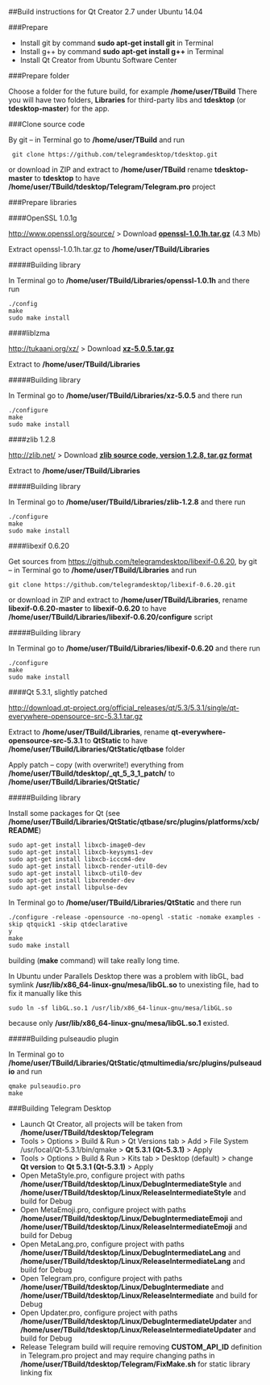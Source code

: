 ##Build instructions for Qt Creator 2.7 under Ubuntu 14.04

###Prepare

* Install git by command **sudo apt-get install git** in Terminal
* Install g++ by command **sudo apt-get install g++** in Terminal
* Install Qt Creator from Ubuntu Software Center

###Prepare folder

Choose a folder for the future build, for example **/home/user/TBuild** There you will have two folders, **Libraries** for third-party libs and **tdesktop** (or **tdesktop-master**) for the app.

###Clone source code

By git – in Terminal go to **/home/user/TBuild** and run

     git clone https://github.com/telegramdesktop/tdesktop.git

or download in ZIP and extract to **/home/user/TBuild** rename **tdesktop-master** to **tdesktop** to have **/home/user/TBuild/tdesktop/Telegram/Telegram.pro** project

###Prepare libraries

####OpenSSL 1.0.1g

http://www.openssl.org/source/ > Download [**openssl-1.0.1h.tar.gz**](http://www.openssl.org/source/openssl-1.0.1h.tar.gz) (4.3 Mb)

Extract openssl-1.0.1h.tar.gz to **/home/user/TBuild/Libraries**

#####Building library

In Terminal go to **/home/user/TBuild/Libraries/openssl-1.0.1h** and there run

    ./config
    make
    sudo make install

####liblzma

http://tukaani.org/xz/ > Download [**xz-5.0.5.tar.gz**](http://tukaani.org/xz/xz-5.0.5.tar.gz)

Extract to **/home/user/TBuild/Libraries**

#####Building library

In Terminal go to **/home/user/TBuild/Libraries/xz-5.0.5** and there run

    ./configure
    make
    sudo make install

####zlib 1.2.8

http://zlib.net/ > Download [**zlib source code, version 1.2.8, tar.gz format**](http://zlib.net/zlib-1.2.8.tar.gz)

Extract to **/home/user/TBuild/Libraries**

#####Building library

In Terminal go to **/home/user/TBuild/Libraries/zlib-1.2.8** and there run

    ./configure
    make
    sudo make install

####libexif 0.6.20

Get sources from https://github.com/telegramdesktop/libexif-0.6.20, by git – in Terminal go to **/home/user/TBuild/Libraries** and run

    git clone https://github.com/telegramdesktop/libexif-0.6.20.git

or download in ZIP and extract to **/home/user/TBuild/Libraries**, rename **libexif-0.6.20-master** to **libexif-0.6.20** to have **/home/user/TBuild/Libraries/libexif-0.6.20/configure** script

#####Building library

In Terminal go to **/home/user/TBuild/Libraries/libexif-0.6.20** and there run

    ./configure
    make
    sudo make install

####Qt 5.3.1, slightly patched

http://download.qt-project.org/official_releases/qt/5.3/5.3.1/single/qt-everywhere-opensource-src-5.3.1.tar.gz

Extract to **/home/user/TBuild/Libraries**, rename **qt-everywhere-opensource-src-5.3.1** to **QtStatic** to have **/home/user/TBuild/Libraries/QtStatic/qtbase** folder

Apply patch – copy (with overwrite!) everything from **/home/user/TBuild/tdesktop/\_qt\_5\_3\_1\_patch/** to **/home/user/TBuild/Libraries/QtStatic/**

#####Building library

Install some packages for Qt (see **/home/user/TBuild/Libraries/QtStatic/qtbase/src/plugins/platforms/xcb/README**)

    sudo apt-get install libxcb-image0-dev
    sudo apt-get install libxcb-keysyms1-dev
    sudo apt-get install libxcb-icccm4-dev
    sudo apt-get install libxcb-render-util0-dev
    sudo apt-get install libxcb-util0-dev
    sudo apt-get install libxrender-dev
    sudo apt-get install libpulse-dev

In Terminal go to **/home/user/TBuild/Libraries/QtStatic** and there run

    ./configure -release -opensource -no-opengl -static -nomake examples -skip qtquick1 -skip qtdeclarative
    y
    make
    sudo make install

building (**make** command) will take really long time.

In Ubuntu under Parallels Desktop there was a problem with libGL, bad symlink **/usr/lib/x86_64-linux-gnu/mesa/libGL.so** to unexisting file, had to fix it manually like this

    sudo ln -sf libGL.so.1 /usr/lib/x86_64-linux-gnu/mesa/libGL.so
    
because only **/usr/lib/x86_64-linux-gnu/mesa/libGL.so.1** existed.

#####Building pulseaudio plugin

In Terminal go to **/home/user/TBuild/Libraries/QtStatic/qtmultimedia/src/plugins/pulseaudio** and run

    qmake pulseaudio.pro
    make

###Building Telegram Desktop

* Launch Qt Creator, all projects will be taken from **/home/user/TBuild/tdesktop/Telegram**
* Tools > Options > Build & Run > Qt Versions tab > Add > File System /usr/local/Qt-5.3.1/bin/qmake > **Qt 5.3.1 (Qt-5.3.1)** > Apply
* Tools > Options > Build & Run > Kits tab > Desktop (default) > change **Qt version** to **Qt 5.3.1 (Qt-5.3.1)** > Apply
* Open MetaStyle.pro, configure project with paths **/home/user/TBuild/tdesktop/Linux/DebugIntermediateStyle** and **/home/user/TBuild/tdesktop/Linux/ReleaseIntermediateStyle** and build for Debug
* Open MetaEmoji.pro, configure project with paths **/home/user/TBuild/tdesktop/Linux/DebugIntermediateEmoji** and **/home/user/TBuild/tdesktop/Linux/ReleaseIntermediateEmoji** and build for Debug
* Open MetaLang.pro, configure project with paths **/home/user/TBuild/tdesktop/Linux/DebugIntermediateLang** and **/home/user/TBuild/tdesktop/Linux/ReleaseIntermediateLang** and build for Debug
* Open Telegram.pro, configure project with paths **/home/user/TBuild/tdesktop/Linux/DebugIntermediate** and **/home/user/TBuild/tdesktop/Linux/ReleaseIntermediate** and build for Debug
* Open Updater.pro, configure project with paths **/home/user/TBuild/tdesktop/Linux/DebugIntermediateUpdater** and **/home/user/TBuild/tdesktop/Linux/ReleaseIntermediateUpdater** and build for Debug
* Release Telegram build will require removing **CUSTOM_API_ID** definition in Telegram.pro project and may require changing paths in **/home/user/TBuild/tdesktop/Telegram/FixMake.sh** for static library linking fix
